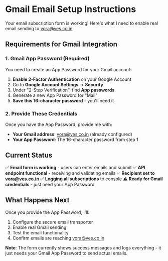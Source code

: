# Gmail Email Setup Instructions

Your email subscription form is working! Here's what I need to enable real email sending to vora@ves.co.in:

## Requirements for Gmail Integration

### 1. Gmail App Password (Required)
You need to create an App Password for your Gmail account:

1. **Enable 2-Factor Authentication** on your Google Account
2. Go to **Google Account Settings** → **Security**
3. Under "2-Step Verification", find **App passwords**
4. Generate a new App Password for "Mail"
5. **Save this 16-character password** - you'll need it

### 2. Provide These Credentials
Once you have the App Password, provide me with:
- **Your Gmail address**: vora@ves.co.in (already configured)
- **Your App Password**: The 16-character password from step 1

## Current Status

✅ **Email form is working** - users can enter emails and submit
✅ **API endpoint functional** - receiving and validating emails
✅ **Recipient set to vora@ves.co.in**
✅ **Logging all subscriptions** to console
⚠️ **Ready for Gmail credentials** - just need your App Password

## What Happens Next

Once you provide the App Password, I'll:
1. Configure the secure email transporter
2. Enable real Gmail sending
3. Test the email functionality
4. Confirm emails are reaching vora@ves.co.in

**Note**: The form currently shows success messages and logs everything - it just needs your Gmail App Password to send actual emails.